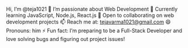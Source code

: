Hi, I’m @teja1021
👀 I’m passionate about Web Development
🌱 Currently learning JavaScript, Node.js, React.js
💞️ Open to collaborating on web development projects
📫 Reach me at: tejavarma1021@gmail.com
😄 Pronouns: him
⚡ Fun fact: I’m preparing to be a Full-Stack Developer and love solving bugs and figuring out project issues!


